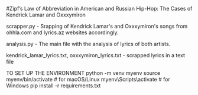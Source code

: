 #Zipf’s Law of Abbreviation in American and Russian Hip-Hop: The Cases of Kendrick Lamar and Oxxxymiron

scrapper.py - Srapping of Kendrick Lamar's and Oxxxymiron's songs from ohhla.com and lyrics.az websites accordingly.

analysis.py - The main file with the analysis of lyrics of both artists.

kendrick_lamar_lyrics.txt, oxxxymiron_lyrics.txt - scrapped lyrics in a text file

TO SET UP THE ENVIRONMENT
python -m venv myenv
source myenv/bin/activate  # for macOS/Linux
myenv\Scripts\activate     # for Windows
pip install -r requirements.txt